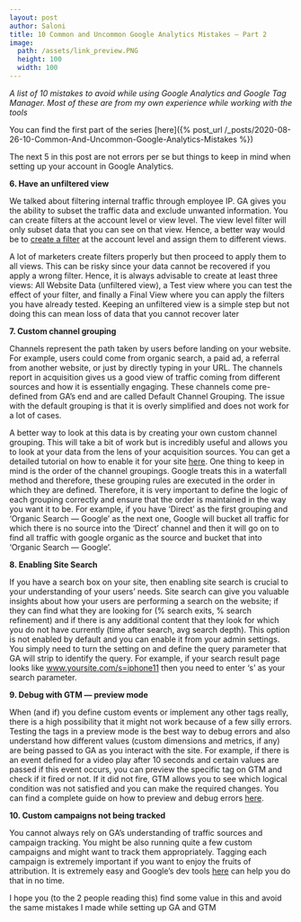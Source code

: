 ```yaml
---
layout: post
author: Saloni
title: 10 Common and Uncommon Google Analytics Mistakes — Part 2
image:
  path: /assets/link_preview.PNG
  height: 100
  width: 100
---
```


*A list of 10 mistakes to avoid while using Google Analytics and Google Tag Manager. Most of these are from my own experience while working with the tools*

You can find the first part of the series [here]({% post_url /_posts/2020-08-26-10-Common-And-Uncommon-Google-Analytics-Mistakes %})

The next 5 in this post are not errors per se but things to keep in mind when setting up your account in Google Analytics.

**6. Have an unfiltered view**

We talked about filtering internal traffic through employee IP. GA gives you the ability to subset the traffic data and exclude unwanted information. You can create filters at the account level or view level. The view level filter will only subset data that you can see on that view. Hence, a better way would be to [create a filter](https://support.google.com/analytics/answer/1034823?hl=en) at the account level and assign them to different views.

A lot of marketers create filters properly but then proceed to apply them to all views. This can be risky since your data cannot be recovered if you apply a wrong filter. Hence, it is always advisable to create at least three views: All Website Data (unfiltered view), a Test view where you can test the effect of your filter, and finally a Final View where you can apply the filters you have already tested. Keeping an unfiltered view is a simple step but not doing this can mean loss of data that you cannot recover later

**7. Custom channel grouping**

Channels represent the path taken by users before landing on your website. For example, users could come from organic search, a paid ad, a referral from another website, or just by directly typing in your URL. The channels report in acquisition gives us a good view of traffic coming from different sources and how it is essentially engaging. These channels come pre-defined from GA’s end and are called Default Channel Grouping. The issue with the default grouping is that it is overly simplified and does not work for a lot of cases.

A better way to look at this data is by creating your own custom channel grouping. This will take a bit of work but is incredibly useful and allows you to look at your data from the lens of your acquisition sources. You can get a detailed tutorial on how to enable it for your site [here](https://www.datadrivenu.com/channel-grouping-google-analytics/). One thing to keep in mind is the order of the channel groupings. Google treats this in a waterfall method and therefore, these grouping rules are executed in the order in which they are defined. Therefore, it is very important to define the logic of each grouping correctly and ensure that the order is maintained in the way you want it to be. For example, if you have ‘Direct’ as the first grouping and ‘Organic Search — Google’ as the next one, Google will bucket all traffic for which there is no source into the ‘Direct’ channel and then it will go on to find all traffic with google organic as the source and bucket that into ‘Organic Search — Google’.

**8. Enabling Site Search**

If you have a search box on your site, then enabling site search is crucial to your understanding of your users’ needs. Site search can give you valuable insights about how your users are performing a search on the website; if they can find what they are looking for (% search exits, % search refinement) and if there is any additional content that they look for which you do not have currently (time after search, avg search depth). This option is not enabled by default and you can enable it from your admin settings. You simply need to turn the setting on and define the query parameter that GA will strip to identify the query. For example, if your search result page looks like www.yoursite.com/s=iphone11 then you need to enter ‘s’ as your search parameter.

**9. Debug with GTM — preview mode**

When (and if) you define custom events or implement any other tags really, there is a high possibility that it might not work because of a few silly errors. Testing the tags in a preview mode is the best way to debug errors and also understand how different values (custom dimensions and metrics, if any) are being passed to GA as you interact with the site. For example, if there is an event defined for a video play after 10 seconds and certain values are passed if this event occurs, you can preview the specific tag on GTM and check if it fired or not. If it did not fire, GTM allows you to see which logical condition was not satisfied and you can make the required changes. You can find a complete guide on how to preview and debug errors [here](https://www.optimizesmart.com/guide-to-google-tag-manager-debug-console/).

**10. Custom campaigns not being tracked**

You cannot always rely on GA’s understanding of traffic sources and campaign tracking. You might be also running quite a few custom campaigns and might want to track them appropriately. Tagging each campaign is extremely important if you want to enjoy the fruits of attribution. It is extremely easy and Google’s dev tools [here](https://ga-dev-tools.appspot.com/campaign-url-builder/) can help you do that in no time.

I hope you (to the 2 people reading this) find some value in this and avoid the same mistakes I made while setting up GA and GTM
